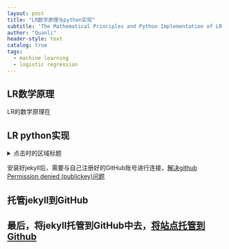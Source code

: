 ```yaml
---
layout: post
title: "LR数学原理与python实现"
subtitle: 'The Mathematical Principles and Python Implementation of LR'
author: "Quanli"
header-style: text
catalog: true
tags:
  - machine learning
  - logistic regression
---
```


## LR数学原理
LR的数学原理在

## LR python实现
<details>
  <summary>点击时的区域标题</summary>
  <p> - 测试 测试测试</p>
  <p> 测试二 测试三 。。。。。 .</p>
</details>

安装好jekyll后，需要与自己注册好的GitHub账号进行连接，[解决github Permission denied (publickey)问题](https://www.jianshu.com/p/f22d02c7d943)

## 托管jekyll到GitHub
最后，将jekyll托管到GitHub中去，[将站点托管到Github](https://my.oschina.net/sqmax/blog/1622156)
---
